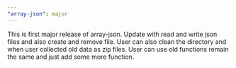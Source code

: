 ```yaml
---
"array-json": major
---
```

This is first major release of array-json.
Update with read and write json files and also create and remove file. 
User can also clean the directory and when user collected old data as zip files.
User can use old functions remain the same and just add some more function.
